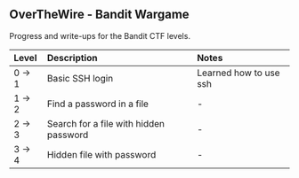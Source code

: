 ## OverTheWire - Bandit Wargame

Progress and write-ups for the Bandit CTF levels.

| Level | Description | Notes |
|:-----|:-------------|:------|
| 0 -> 1 | Basic SSH login | Learned how to use ssh |
| 1 -> 2 | Find a password in a file | - |
| 2 -> 3 | Search for a file with hidden password | - |
| 3 -> 4 | Hidden file with password | - |
